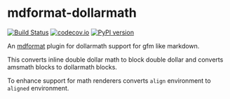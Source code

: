 # mdformat-dollarmath

[![Build Status][ci-badge]][ci-link]
[![codecov.io][cov-badge]][cov-link]
[![PyPI version][pypi-badge]][pypi-link]

An [mdformat](https://github.com/executablebooks/mdformat) plugin for  dollarmath support for gfm like markdown.

This converts inline double dollar math to block double dollar and converts amsmath blocks to dollarmath blocks.

To enhance support for math renderers converts `align` environment to `aligned` environment.

[ci-badge]: https://github.com/executablebooks/mdformat-dollarmath/workflows/CI/badge.svg?branch=master
[ci-link]: https://github.com/executablebooks/mdformat/actions?query=workflow%3ACI+branch%3Amaster+event%3Apush
[cov-badge]: https://codecov.io/gh/executablebooks/mdformat-dollarmath/branch/master/graph/badge.svg
[cov-link]: https://codecov.io/gh/executablebooks/mdformat-dollarmath
[pypi-badge]: https://img.shields.io/pypi/v/mdformat-dollarmath.svg
[pypi-link]: https://pypi.org/project/mdformat-dollarmath
